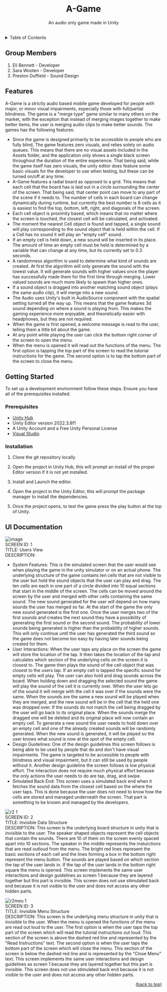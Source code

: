 <a name="readme-top"></a>

<!-- PROJECT LOGO -->
<br />
<div align="center">
  <!-- <a href="https://github.com/othneildrew/Best-README-Template">
    <img src="images/logo.png" alt="Logo" width="80" height="80">
  </a> -->

  <h1 align="center">A-Game</h1>
  <p align="center">
    An audio only game made in Unity
    <br />
    <br />
    <!-- <br />
    <a href="https://github.com/othneildrew/Best-README-Template">View Demo</a>
    ·
    <a href="https://github.com/othneildrew/Best-README-Template/issues/new?labels=bug&template=bug-report---.md">Report Bug</a>
    ·
    <a href="https://github.com/othneildrew/Best-README-Template/issues/new?labels=enhancement&template=feature-request---.md">Request Feature</a>
  </p> -->
</div>
<!-- TABLE OF CONTENTS -->
<details>
  <summary>Table of Contents</summary>
  <ol>
    <li><a href="#group-members">Group Members</a></li>
    <li><a href="#features">Features</a></li>
      <li>
      <a href="#getting-started">Getting Started</a>
      <ul>
        <li><a href="#prerequisites">Prerequisites</a></li>
        <li><a href="#installation">Installation</a></li>
      </ul>
    </li>
    <li><a href="#ui-documentation">UI Documentation</a></li>
</details>

## Group Members

1. Eli Bennett - Developer
2. Sara Wooten - Developer
3. Preston Duffield - Sound Design

## Features

A-Game is a strictly audio based mobile game developed for people with major, or minor visual impairments, especially those with full/partial blindness. The game is a "merge type" game similar to many others on the market, with the exception that instead of merging images together to make better items, the user is merging audio clips to make better sounds. The games has the following features:

- Since the game is designed primarily to be accessible to people who are fully blind, The game features zero visuals, and relies solely on audio queues. This means that there are no visual assets included in the Assets folder, and the application only shows a single black screen throughout the duration of the entire experience. That being said, while the game itself has zero visuals, the unity editor does feature some basic visuals for the developer to use when testing, but these can be turned on/off at any time.
- A-Game features a radial board as opposed to a grid. This means that each cell that the board has is laid out in a circle surrounding the center of the screen. That being said, that center point can move to any part of the scene if it needs to. The number of cells in each board can change dynamically during runtime, but currently the best number is 8 cells as it is easiest to find the top, bottom, left, right, and diagonals of the screen.
- Each cell object is proximity based, which means that no matter where the screen is touched, the closest cell will be calculated, and activated.
- The moment the nearest Cell object is found and tapped, a single sound will play corresponding to the sound object that is held within the cell. If a Cell has no sound it will play an "empty cell" sound.
- If an empty cell is held down, a new sound will be inserted in its place. The amount of time an empty cell must be held is determined by a variable that can change at any time, but its currently set to 0.3 seconds.
- A randomness algorithm is used to determine what kind of sounds are created. At first the algorithm will only generate the sound with the lowest value. It will generate sounds with higher values once the player has successfully made them for the first time through merging. Lower valued sounds are much more likely to spawn than higher ones.
- If a sound object is dragged into another matching sound object (plays the same audio clip), it will merge into a new sound.
- The Audio uses Unity's built in AudioSource component with the spatial setting turned all the way up. This means that the game features 3d sound depending on where a sound is playing from. This makes the gaming experience more enjoyable, and theoretically easier with headphones, but they are not required.
- When the game is first opened, a welcome message is read to the user, telling them a little bit about the game.
- At any point while playing the user can click the bottom right corner of the screen to open the menu.
- When the menu is opened it will read out the functions of the menu. The first option is tapping the top part of the screen to read the tutorial instructions for the game. The second option is to tap the bottom part of the screen to close the menu.

## Getting Started

To set up a development environment follow these steps. Ensure you have all of the prerequisites installed.

### Prerequisites

- [Unity Hub](https://unity.com/download)
- Unity Editor version 2022.3.8f1
- A Unity Account and a Free Unity Personal License
- [Visual Studio](https://visualstudio.microsoft.com/downloads/)

### Installation

1. Clone the git repository locally.

2. Open the project in Unity Hub, this will prompt an install of the proper Editor version if it is not yet installed.

3. Install and Launch the editor.

4. Open the project in the Unity Editor, this will prompt the package manager to install the dependencies.

5. Once the project opens, to test the game press the play button at the top of Unity.

## UI Documentation

![image](https://github.com/Teaching-Accessibility/course-project-A-Game/assets/108377756/3b49af15-79bf-41d0-bfbe-52b178cdf447) <br />
SCREEN ID: 1 <br />
TITLE: Users View <br />
DESCRIPTION:

- System Features: This is the simulated screen that the user would see when playing the game in the unity simulator or on an actual phone. The underlying structure of the game contains ten cells that are not visible to the user but hold the sound objects that the user can play and drag. The ten cells are each in one part of a circle divided into 10 equal sections that start in the middle of the screen. The cells can be moved around the screen by the user and merged with other cells containing the same sound. The new sound generated for the user will depend on how many sounds the user has merged so far. At the start of the game the only new sound generated is the first one. Once the user merges two of the first sounds and creates the next sound they have a possibility of generating the first sound or the second sound. The probability of lower sounds being generated is higher than the probability of higher sounds. This will only continue until the user has generated the third sound so the game does not become too easy by having later sounds being created for them.
- User Interactions: When the user taps any place on the screen the game will store the location of the tap. It then takes the location of the tap and calculates which section of the underlying cells on the screen it is closest to. The game then plays the sound of the cell object that was closest to the users tap. If an empty cell is tapped the specific sound for empty cells will play. The user can also hold and drag sounds across the board. When holding down and dragging the selected sound the game will play the sound of the cell it is currently over. When the user lets go of the sound it will merge with the cell it was over if the sounds were the same. When the sounds are the same a new sound will be played when they are merged, and the new sound will be in the cell that the held one was dropped over. If the sounds do not match the cell being dragged by the user will go back to its original place. When the sounds merge the dragged one will be deleted and its original place will now contain an empty cell. To generate a new sound the user needs to hold down over an empty cell and one of the already created sounds will be randomly generated. When the new sound is generated, it will be played so the user knows what sound is now at the spot of the empty cell.
- Design Guidelines: One of the design guidelines this screen follows is being able to be used by people that do and don't have visual impairments. The game is targeted to be accessible to people with blindness and visual impairment, but it can still be used by people without it. Another design guideline the screen follows is low physical effort. The interaction does not require much physical effort because the only actions the user needs to do are tap, drag, and swipe.
- Simulated Back End: This screen uses a simulated back end when it fetches the sound data from the closest cell based on the where the user taps. This is done because the user does not need to know how the cells are stored and managed underneath the screen. That part is something to be known and managed by the developers. <br />

![r2 1](https://github.com/Teaching-Accessibility/course-project-A-Game/assets/108377756/398a2d8f-c420-40e1-917f-71ee53c847cb) <br />
SCREEN ID: 2 <br />
TITLE: Invisible Data Structure <br />
DESCRIPTION: This screen is the underlying board structure in unity that is invisible to the user. The speaker shaped objects represent the cell objects that contain the sounds. There are 10 of them on the screen evenly spaced apart into 10 sections. The speaker in the middle represents the insturctions that are read outloud from the menu. The bright red lines represent the basic sections of each cell and the lines forming a box in the bottom right represent the menu button. The sounds are played based on which section the tap of the user lands in. If the tap of the user lands in the bottom right square the menu is opened. This screen implements the same user interactions and design guidelines as screen 1 because they are layered together but this part is invisible. This screen does not use stimulated back end because it is not visible to the user and does not access any other hidden parts. <br />

![r2meu 1](https://github.com/Teaching-Accessibility/course-project-A-Game/assets/108377756/5d414def-7a33-42a8-8a63-49ecc058d912) <br />
SCREEN ID: 3 <br />
TITLE: Invisible Menu Structure <br />
DESCRIPTION: This screen is the underlying menu structure in unity that is invisible to the user. When the menu is opened the functions of the menu are read out loud to the user. The first option is when the user taps the top part of the screen which will read the tutorial instructions out loud. This section of the screen is above the dashed red line and represented by the "Read Instructions" text. The second option is when the user taps the bottom part of the screen which will close the menu. This section of the screen is below the dashed red line and is represented by the "Close Menu" text. This screen implements the same user interactions and design guidelines as screen 1 because they are layered together but this part is invisible. This screen does not use stimulated back end because it is not visible to the user and does not access any other hidden parts. <br />

<p align="right">(<a href="#readme-top">back to top</a>)</p>
